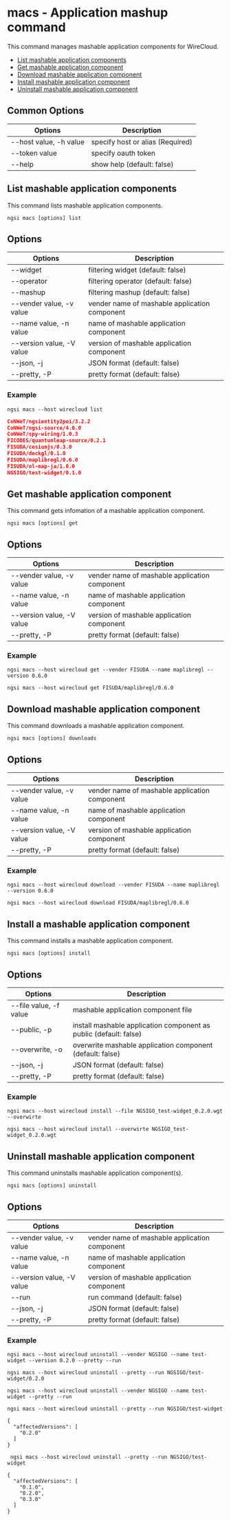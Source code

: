 # macs - Application mashup command

This command manages mashable application components for WireCloud.

-   [List mashable application components](#list-macs)
-   [Get mashable application component](#get-mac)
-   [Download mashable application component](#download-mac)
-   [Install mashable application component](#install-mac)
-   [Uninstall mashable application component](#uninstall-mac)

## Common Options

| Options                         | Description                      |
| ------------------------------- | -------------------------------- |
| --host value, -h value          | specify host or alias (Required) |
| --token value                   | specify oauth token              |
| --help                          | show help (default: false)       |

<a name="list-macs"></a>

## List mashable application components

This command lists mashable application components.

```console
ngsi macs [options] list
```

## Options

| Options                   | Description                                   |
| ------------------------- | --------------------------------------------- |
| --widget                  | filtering widget (default: false)             |
| --operator                | filtering operator (default: false)           |
| --mashup                  | filtering mashup (default: false)             |
| --vender value, -v value  | vender name of mashable application component |
| --name value, -n value    | name of mashable application component        |
| --version value, -V value | version of mashable application component     |
| --json, -j                | JSON format (default: false)                  |
| --pretty, -P              | pretty format (default: false)                |

### Example

```console
ngsi macs --host wirecloud list
```

```json
CoNWeT/ngsientity2poi/3.2.2
CoNWeT/ngsi-source/4.0.0
CoNWeT/spy-wiring/1.0.3
FICODES/quantumleap-source/0.2.1
FISUDA/cesiumjs/0.3.0
FISUDA/deckgl/0.1.0
FISUDA/maplibregl/0.6.0
FISUDA/ol-map-ja/1.0.0
NGSIGO/test-widget/0.1.0
```

<a name="get-mac"></a>

## Get mashable application component

This command gets infomation of a mashable application component.

```console
ngsi macs [options] get
```

## Options

| Options                   | Description                                   |
| ------------------------- | --------------------------------------------- |
| --vender value, -v value  | vender name of mashable application component |
| --name value, -n value    | name of mashable application component        |
| --version value, -V value | version of mashable application component     |
| --pretty, -P              | pretty format (default: false)                |

### Example

```console
ngsi macs --host wirecloud get --vender FISUDA --name maplibregl --version 0.6.0
```

```console
ngsi macs --host wirecloud get FISUDA/maplibregl/0.6.0
```

<a name="download-mac"></a>

## Download mashable application component

This command downloads a mashable application component.

```console
ngsi macs [options] downloads
```

## Options

| Options                   | Description                                   |
| ------------------------- | --------------------------------------------- |
| --vender value, -v value  | vender name of mashable application component |
| --name value, -n value    | name of mashable application component        |
| --version value, -V value | version of mashable application component     |
| --pretty, -P              | pretty format (default: false)                |

### Example

```console
ngsi macs --host wirecloud download --vender FISUDA --name maplibregl --version 0.6.0
```

```console
ngsi macs --host wirecloud download FISUDA/maplibregl/0.6.0
```

<a name="install-mac"></a>

## Install a mashable application component

This command installs a mashable application component.

```console
ngsi macs [options] install 
```

## Options

| Options                | Description                                                       |
| ---------------------- | ----------------------------------------------------------------- |
| --file value, -f value | mashable application component file                               |
| --public, -p           | install mashable application component as public (default: false) |
| --overwrite, -o        | overwrite mashable application component (default: false)         |
| --json, -j             | JSON format (default: false)                                      |
| --pretty, -P           | pretty format (default: false)                                    |

### Example

```console
ngsi macs --host wirecloud install --file NGSIGO_test-widget_0.2.0.wgt --overwirte
```

```console
ngsi macs --host wirecloud install --overwirte NGSIGO_test-widget_0.2.0.wgt
```

<a name="uninstall-mac"></a>

## Uninstall mashable application component

This command uninstalls mashable application component(s).

```console
ngsi macs [options] uninstall 
```

## Options

| Options                   | Description                                   |
| ------------------------- | --------------------------------------------- |
| --vender value, -v value  | vender name of mashable application component |
| --name value, -n value    | name of mashable application component        |
| --version value, -V value | version of mashable application component     |
| --run                     | run command (default: false)                  |
| --json, -j                | JSON format (default: false)                  |
| --pretty, -P              | pretty format (default: false)                |

### Example

```console
ngsi macs --host wirecloud uninstall --vender NGSIGO --name test-widget --version 0.2.0 --pretty --run
```

```console
ngsi macs --host wirecloud uninstall --pretty --run NGSIGO/test-widget/0.2.0
```

```console
ngsi macs --host wirecloud uninstall --vender NGSIGO --name test-widget --pretty --run
```

```console
ngsi macs --host wirecloud uninstall --pretty --run NGSIGO/test-widget
```

```
{
  "affectedVersions": [
    "0.2.0"
  ]
}
```

```console
 ngsi macs --host wirecloud uninstall --pretty --run NGSIGO/test-widget
```

```
{
  "affectedVersions": [
    "0.1.0",
    "0.2.0",
    "0.3.0"
  ]
}
```
